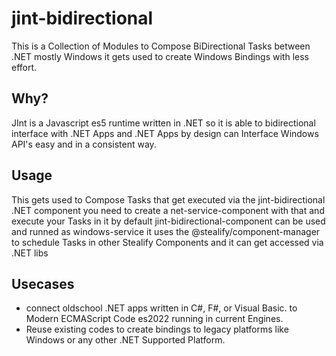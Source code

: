 # jint-bidirectional
This is a Collection of Modules to Compose BiDirectional Tasks between .NET  mostly Windows it gets used to create Windows Bindings with less effort.

## Why?
JInt is a Javascript es5 runtime written in .NET so it is able to bidirectional interface with .NET Apps and .NET Apps by design can Interface Windows API's easy and in a consistent way. 

## Usage
This gets used to Compose Tasks that get executed via the jint-bidirectional .NET component you need to create a net-service-component with that and execute your Tasks in it by default jint-bidirectional-component can be used and runned as windows-service it uses the @stealify/component-manager to schedule Tasks in other Stealify Components and it can get accessed via .NET libs

## Usecases
- connect oldschool .NET apps written in C#, F#, or Visual Basic. to Modern ECMAScript Code es2022 running in current Engines. 
- Reuse existing codes to create bindings to legacy platforms like Windows or any other .NET Supported Platform.
